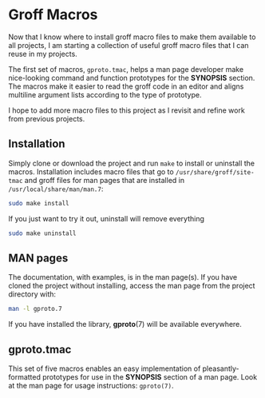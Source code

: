 # Groff Macros

Now that I know where to install groff macro files to make them
available to all projects, I am starting a collection of useful
groff macro files that I can reuse in my projects.

The first set of macros, `gproto.tmac`, helps a man page developer
make nice-looking command and function prototypes for the
**SYNOPSIS** section.  The macros make it easier to read the groff
code in an editor and aligns multiline argument lists according to
the type of prototype.

I hope to add more macro files to this project as I revisit and
refine work from previous projects.

## Installation

Simply clone or download the project and run `make` to install
or uninstall the macros.  Installation includes macro files that
go to `/usr/share/groff/site-tmac` and groff files for man pages
that are installed in `/usr/local/share/man/man.7`:

~~~sh
sudo make install
~~~

If you just want to try it out, uninstall will remove everything

~~~sh
sudo make uninstall
~~~

## MAN pages

The documentation, with examples, is in the man page(s).  If you
have cloned the project without installing, access the man page from
the project directory with:

~~~sh
man -l gproto.7
~~~

If you have installed the library, **gproto**(7) will be available
everywhere.

## gproto.tmac

This set of five macros enables an easy implementation of
pleasantly-formatted prototypes for use in the **SYNOPSIS** section
of a man page.  Look at the man page for usage instructions:
`gproto(7)`.